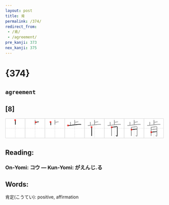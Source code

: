```yaml
---
layout: post
title: 肯
permalink: /374/
redirect_from:
 - /肯/
 - /agreement/
pre_kanji: 373
nex_kanji: 375
---
```


# {374}

## `agreement`

## [8]

<div class="stroke"><img src="../images/E882AF.png" /></div>

## Reading:

### On-Yomi: コウ &mdash; Kun-Yomi: がえんじ.る

## Words:

肯定(こうてい): positive, affirmation
